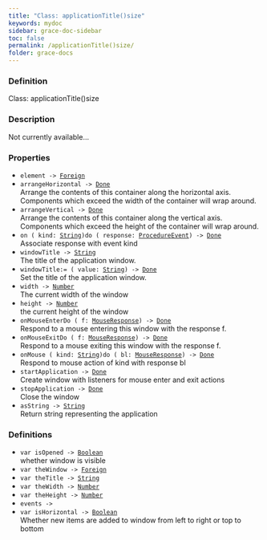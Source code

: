 ```yaml
---
title: "Class: applicationTitle()size"
keywords: mydoc
sidebar: grace-doc-sidebar
toc: false
permalink: /applicationTitle()size/
folder: grace-docs
---
```


### Definition
Class: applicationTitle()size  

### Description
Not currently available...  

### Properties
  
- `element -> `[`Foreign`](/grace-documentation/Foreign)  
- `arrangeHorizontal -> `[`Done`]({{site.baseurl}}/404)  
Arrange the contents of this container along the horizontal axis. Components which exceed the width of the container will wrap around.
- `arrangeVertical -> `[`Done`]({{site.baseurl}}/404)  
Arrange the contents of this container along the vertical axis. Components which exceed the height of the container will wrap around.
- `on ( kind: `[`String`]({{site.baseurl}}/404)`)do ( response: `[`Procedure`](/grace-documentation/Procedure)[`Event`](/grace-documentation/Event)`) -> `[`Done`]({{site.baseurl}}/404)  
Associate response with event kind
- `windowTitle -> `[`String`]({{site.baseurl}}/404)  
The title of the application window.
- `windowTitle:= ( value: `[`String`]({{site.baseurl}}/404)`) -> `[`Done`]({{site.baseurl}}/404)  
Set the title of the application window.
- `width -> `[`Number`]({{site.baseurl}}/404)  
The current width of the window
- `height -> `[`Number`]({{site.baseurl}}/404)  
the current height of the window
- `onMouseEnterDo ( f: `[`MouseResponse`](/grace-documentation/MouseResponse)`) -> `[`Done`]({{site.baseurl}}/404)  
Respond to a mouse entering this window with the response f.
- `onMouseExitDo ( f: `[`MouseResponse`](/grace-documentation/MouseResponse)`) -> `[`Done`]({{site.baseurl}}/404)  
Respond to a mouse exiting this window with the response f.
- `onMouse ( kind: `[`String`]({{site.baseurl}}/404)`)do ( bl: `[`MouseResponse`](/grace-documentation/MouseResponse)`) -> `[`Done`]({{site.baseurl}}/404)  
Respond to mouse action of kind with response bl
- `startApplication -> `[`Done`]({{site.baseurl}}/404)  
Create window with listeners for mouse enter and exit actions
- `stopApplication -> `[`Done`]({{site.baseurl}}/404)  
Close the window
- `asString -> `[`String`]({{site.baseurl}}/404)  
Return string representing the application

### Definitions
- `var isOpened -> `[`Boolean`]({{site.baseurl}}/404)  
whether window is visible
- `var theWindow -> `[`Foreign`](/grace-documentation/Foreign)  
- `var theTitle -> `[`String`]({{site.baseurl}}/404)  
- `var theWidth -> `[`Number`]({{site.baseurl}}/404)  
- `var theHeight -> `[`Number`]({{site.baseurl}}/404)  
- `events -> `  
- `var isHorizontal -> `[`Boolean`]({{site.baseurl}}/404)  
Whether new items are added to window from left to right or top to bottom
